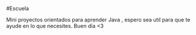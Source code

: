 #Escuela

Mini proyectos orientados para aprender Java , espero sea util para que te ayude en lo que necesites.
Buen dia <3
